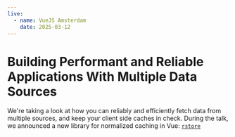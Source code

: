 ```yaml
---
live:
  - name: VueJS Amsterdam
    date: 2025-03-12
---
```


# Building Performant and Reliable Applications With Multiple Data Sources

We're taking a look at how you can reliably and efficiently fetch data from multiple sources, and keep your client side caches in check. During the talk, we announced a new library for normalized caching in Vue: [`rstore`](https://rstore.dev)
